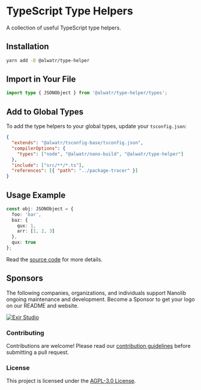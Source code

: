 # TypeScript Type Helpers

A collection of useful TypeScript type helpers.

## Installation

```bash
yarn add -D @alwatr/type-helper
```

## Import in Your File

```typescript
import type { JSONObject } from '@alwatr/type-helper/types';
```

## Add to Global Types

To add the type helpers to your global types, update your `tsconfig.json`:

```json
{
  "extends": "@alwatr/tsconfig-base/tsconfig.json",
  "compilerOptions": {
    "types": ["node", "@alwatr/nano-build", "@alwatr/type-helper"]
  },
  "include": ["src/**/*.ts"],
  "references": [{ "path": "../package-tracer" }]
}
```

## Usage Example

```typescript
const obj: JSONObject = {
  foo: 'bar',
  baz: {
    qux: 1,
    arr: [1, 2, 3]
  },
  qux: true
};
```

Read the [source code](https://github.com/Alwatr/nanolib/tree/next/packages/type-helper/src) for more details.

## Sponsors

The following companies, organizations, and individuals support Nanolib ongoing maintenance and development. Become a Sponsor to get your logo on our README and website.

[![Exir Studio](https://avatars.githubusercontent.com/u/181194967?s=200&v=4)](https://exirstudio.com)

### Contributing

Contributions are welcome! Please read our [contribution guidelines](https://github.com/Alwatr/.github/blob/next/CONTRIBUTING.md) before submitting a pull request.

### License

This project is licensed under the [AGPL-3.0 License](LICENSE).
